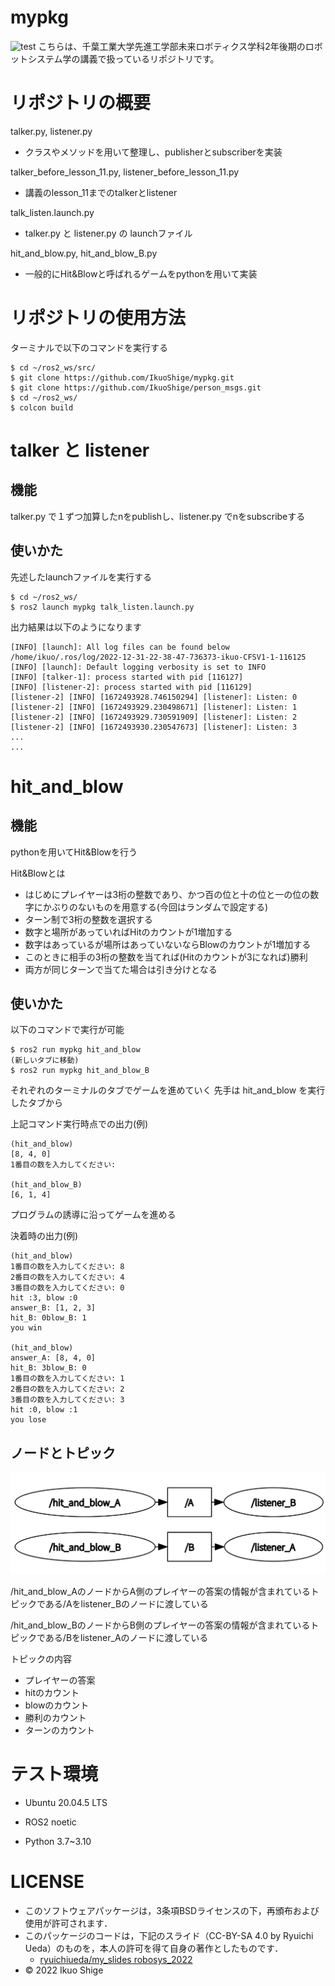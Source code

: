 # mypkg
![test](https://github.com/IkuoShige/mypkg/actions/workflows/test.yml/badge.svg)
こちらは、千葉工業大学先進工学部未来ロボティクス学科2年後期のロボットシステム学の講義で扱っているリポジトリです。

# リポジトリの概要

talker.py, listener.py

* クラスやメソッドを用いて整理し、publisherとsubscriberを実装

talker_before_lesson_11.py, listener_before_lesson_11.py

* 講義のlesson_11までのtalkerとlistener

talk_listen.launch.py

* talker.py と listener.py の launchファイル

hit_and_blow.py, hit_and_blow_B.py

* 一般的にHit&Blowと呼ばれるゲームをpythonを用いて実装

# リポジトリの使用方法

ターミナルで以下のコマンドを実行する
```
$ cd ~/ros2_ws/src/
$ git clone https://github.com/IkuoShige/mypkg.git
$ git clone https://github.com/IkuoShige/person_msgs.git
$ cd ~/ros2_ws/
$ colcon build
```

# talker と listener

## 機能

talker.py で１ずつ加算したnをpublishし、listener.py でnをsubscribeする

## 使いかた

先述したlaunchファイルを実行する

```
$ cd ~/ros2_ws/
$ ros2 launch mypkg talk_listen.launch.py
```

出力結果は以下のようになります
```
[INFO] [launch]: All log files can be found below /home/ikuo/.ros/log/2022-12-31-22-38-47-736373-ikuo-CFSV1-1-116125
[INFO] [launch]: Default logging verbosity is set to INFO
[INFO] [talker-1]: process started with pid [116127]
[INFO] [listener-2]: process started with pid [116129]
[listener-2] [INFO] [1672493928.746150294] [listener]: Listen: 0
[listener-2] [INFO] [1672493929.230498671] [listener]: Listen: 1
[listener-2] [INFO] [1672493929.730591909] [listener]: Listen: 2
[listener-2] [INFO] [1672493930.230547673] [listener]: Listen: 3
...
...
```

# hit_and_blow

## 機能

pythonを用いてHit&Blowを行う

Hit&Blowとは
* はじめにプレイヤーは3桁の整数であり、かつ百の位と十の位と一の位の数字にかぶりのないものを用意する(今回はランダムで設定する)
* ターン制で3桁の整数を選択する
* 数字と場所があっていればHitのカウントが1増加する
* 数字はあっているが場所はあっていないならBlowのカウントが1増加する
* このときに相手の3桁の整数を当てれば(Hitのカウントが3になれば)勝利
* 両方が同じターンで当てた場合は引き分けとなる

## 使いかた

以下のコマンドで実行が可能

```
$ ros2 run mypkg hit_and_blow
(新しいタブに移動)
$ ros2 run mypkg hit_and_blow_B
```

それぞれのターミナルのタブでゲームを進めていく
先手は hit_and_blow を実行したタブから

上記コマンド実行時点での出力(例)
```
(hit_and_blow)
[8, 4, 0]
1番目の数を入力してください:

(hit_and_blow_B)
[6, 1, 4]
```

プログラムの誘導に沿ってゲームを進める

決着時の出力(例)
```
(hit_and_blow)
1番目の数を入力してください: 8
2番目の数を入力してください: 4
3番目の数を入力してください: 0
hit :3, blow :0
answer_B: [1, 2, 3]
hit_B: 0blow_B: 1
you win

(hit_and_blow)
answer_A: [8, 4, 0]
hit_B: 3blow_B: 0
1番目の数を入力してください: 1
2番目の数を入力してください: 2
3番目の数を入力してください: 3
hit :0, blow :1
you lose
```

## ノードとトピック
![Test Image 6](https://github.com/IkuoShige/mypkg/blob/main/image/rqt_graph_mypkg.png)

/hit_and_blow_AのノードからA側のプレイヤーの答案の情報が含まれているトピックである/Aをlistener_Bのノードに渡している

/hit_and_blow_BのノードからB側のプレイヤーの答案の情報が含まれているトピックである/Bをlistener_Aのノードに渡している

トピックの内容
* プレイヤーの答案
* hitのカウント
* blowのカウント
* 勝利のカウント
* ターンのカウント

# テスト環境
* Ubuntu 20.04.5 LTS
* ROS2 noetic

* Python
    3.7~3.10

# LICENSE

* このソフトウェアパッケージは，3条項BSDライセンスの下，再頒布および使用が許可されます．
* このパッケージのコードは，下記のスライド（CC-BY-SA 4.0 by Ryuichi Ueda）のものを，本人の許可を得て自身の著作としたものです．
    * [ryuichiueda/my_slides robosys_2022](https://github.com/ryuichiueda/my_slides/tree/master/robosys_2022)
* © 2022 Ikuo Shige